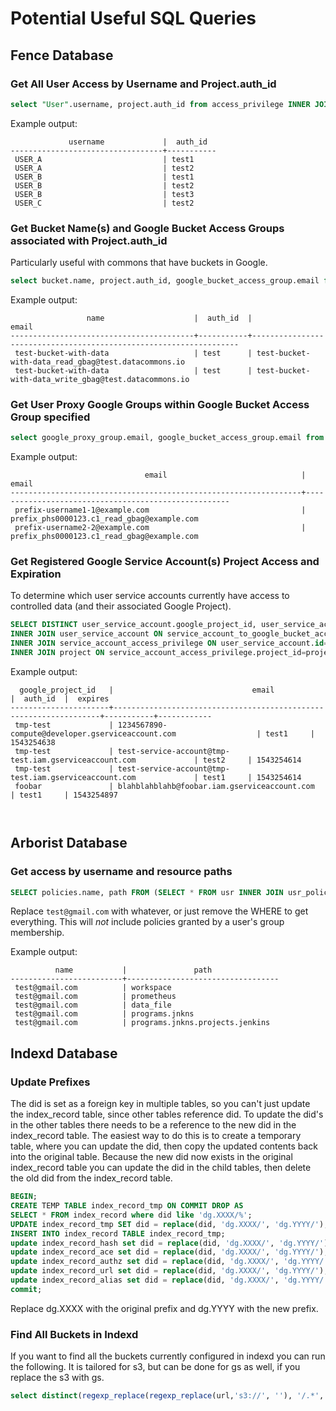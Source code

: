 # Potential Useful SQL Queries

## Fence Database

### Get All User Access by Username and Project.auth_id
```sql
select "User".username, project.auth_id from access_privilege INNER JOIN "User" on access_privilege.user_id="User".id INNER JOIN project on access_privilege.project_id=project.id ORDER BY "User".username;
```

Example output:
```console
             username             |  auth_id
----------------------------------+-----------
 USER_A                           | test1
 USER_A                           | test2
 USER_B                           | test1
 USER_B                           | test2
 USER_B                           | test3
 USER_C                           | test2

```

### Get Bucket Name(s) and Google Bucket Access Groups associated with Project.auth_id
Particularly useful with commons that have buckets in Google.

```sql
select bucket.name, project.auth_id, google_bucket_access_group.email from project_to_bucket INNER JOIN project ON project.id=project_to_bucket.project_id INNER JOIN bucket ON bucket.id=project_to_bucket.bucket_id INNER JOIN google_bucket_access_group ON bucket.id=google_bucket_access_group.bucket_id ORDER BY project.auth_id;
```

Example output:
```console
                 name                    |  auth_id  |                                 email                            
-----------------------------------------+-----------+-------------------------------------------------------------------
 test-bucket-with-data                   | test      | test-bucket-with-data_read_gbag@test.datacommons.io
 test-bucket-with-data                   | test      | test-bucket-with-data_write_gbag@test.datacommons.io
```

### Get User Proxy Google Groups within Google Bucket Access Group specified

```sql
select google_proxy_group.email, google_bucket_access_group.email from google_proxy_group_to_google_bucket_access_group INNER JOIN google_proxy_group ON google_proxy_group_to_google_bucket_access_group.proxy_group_id=google_proxy_group.id INNER JOIN google_bucket_access_group ON google_proxy_group_to_google_bucket_access_group.access_group_id=google_bucket_access_group.id where google_bucket_access_group.email='prefix_phs0000123.c1_read_gbag@example.com';
```

Example output:
```console
                              email                              |                        email
-----------------------------------------------------------------+-----------------------------------------------------
 prefix-username1-1@example.com                                  | prefix_phs0000123.c1_read_gbag@example.com
 prefix-username2-2@example.com                                  | prefix_phs0000123.c1_read_gbag@example.com
```

### Get Registered Google Service Account(s) Project Access and Expiration
To determine which user service accounts currently have access to controlled data (and their associated Google Project).

```sql
SELECT DISTINCT user_service_account.google_project_id, user_service_account.email, project.auth_id, service_account_to_google_bucket_access_group.expires from service_account_to_google_bucket_access_group
INNER JOIN user_service_account ON service_account_to_google_bucket_access_group.service_account_id=user_service_account.id
INNER JOIN service_account_access_privilege ON user_service_account.id=service_account_access_privilege.service_account_id
INNER JOIN project ON service_account_access_privilege.project_id=project.id ORDER BY user_service_account.google_project_id;
```

Example output:
```console
  google_project_id   |                               email                               |  auth_id  |  expires   
----------------------+-------------------------------------------------------------------+-----------+------------
 tmp-test             | 1234567890-compute@developer.gserviceaccount.com                  | test1     | 1543254638
 tmp-test             | test-service-account@tmp-test.iam.gserviceaccount.com             | test2     | 1543254614
 tmp-test             | test-service-account@tmp-test.iam.gserviceaccount.com             | test1     | 1543254614
 foobar               | blahblahblahb@foobar.iam.gserviceaccount.com                      | test1     | 1543254897

 
```

## Arborist Database 

### Get access by username and resource paths

```sql
SELECT policies.name, path FROM (SELECT * FROM usr INNER JOIN usr_policy ON usr_policy.usr_id = usr.id WHERE usr.name = 'test@gmail.com') AS policies JOIN policy_resource ON policy_resource.policy_id = policies.policy_id JOIN resource ON resource.id = policy_resource.resource_id;
```

Replace `test@gmail.com` with whatever, or just remove the WHERE to get everything. This will *not* include policies granted by a user's group membership.

Example output: 
```
          name           |               path
-------------------------+----------------------------------
 test@gmail.com          | workspace
 test@gmail.com          | prometheus
 test@gmail.com          | data_file
 test@gmail.com          | programs.jnkns
 test@gmail.com          | programs.jnkns.projects.jenkins
```

## Indexd Database

### Update Prefixes

The did is set as a foreign key in multiple tables, so you can't just update the index_record table, since other tables reference did. To update the did's in the other tables there needs to be a reference to the new did in the index_record table. The easiest way to do this is to create a temporary table, where you can update the did, then copy the updated contents back into the original table. Because the new did now exists in the original index_record table you can update the did in the child tables, then delete the old did from the index_record table.

```sql
BEGIN;
CREATE TEMP TABLE index_record_tmp ON COMMIT DROP AS
SELECT * FROM index_record where did like 'dg.XXXX/%';
UPDATE index_record_tmp SET did = replace(did, 'dg.XXXX/', 'dg.YYYY/');
INSERT INTO index_record TABLE index_record_tmp;
update index_record_hash set did = replace(did, 'dg.XXXX/', 'dg.YYYY/');
update index_record_ace set did = replace(did, 'dg.XXXX/', 'dg.YYYY/');
update index_record_authz set did = replace(did, 'dg.XXXX/', 'dg.YYYY/');
update index_record_url set did = replace(did, 'dg.XXXX/', 'dg.YYYY/');
update index_record_alias set did = replace(did, 'dg.XXXX/', 'dg.YYYY/');
commit;
```

Replace dg.XXXX with the original prefix and dg.YYYY with the new prefix.

### Find All Buckets in Indexd

If you want to find all the buckets currently configured in indexd you can run the following. It is tailored for s3, but can be done for gs as well, if you replace the s3 with gs.

```sql
select distinct(regexp_replace(regexp_replace(url,'s3://', ''), '/.*', '')) from index_record_url where url like 's3://%';
```
